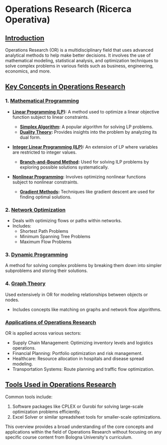 # Operations Research (Ricerca Operativa)

## [Introduction](pplx://action/followup)

Operations Research (OR) is a multidisciplinary field that uses advanced analytical methods to help make better decisions. It involves the use of mathematical modeling, statistical analysis, and optimization techniques to solve complex problems in various fields such as business, engineering, economics, and more.

## [Key Concepts in Operations Research](pplx://action/followup)

### 1. [**Mathematical Programming**](pplx://action/followup)

- **[Linear Programming (LP)](pplx://action/followup):** A method used to optimize a linear objective function subject to linear constraints.
  - **[Simplex Algorithm](pplx://action/followup):** A popular algorithm for solving LP problems.
  - **[Duality Theory](pplx://action/followup):** Provides insights into the problem by analyzing its dual form.

- **[Integer Linear Programming (ILP)](pplx://action/followup):** An extension of LP where variables are restricted to integer values.
  - **[Branch-and-Bound Method](pplx://action/followup):** Used for solving ILP problems by exploring possible solutions systematically.

- **[Nonlinear Programming](pplx://action/followup):** Involves optimizing nonlinear functions subject to nonlinear constraints.
  - **[Gradient Methods](pplx://action/followup):** Techniques like gradient descent are used for finding optimal solutions.

### 2. [**Network Optimization**](pplx://action/followup)

- Deals with optimizing flows or paths within networks.
- Includes:
  - Shortest Path Problems
  - Minimum Spanning Tree Problems
  - Maximum Flow Problems

### 3. [**Dynamic Programming**](pplx://action/followup)

A method for solving complex problems by breaking them down into simpler subproblems and storing their solutions.

### 4. [**Graph Theory**](pplx://action/followup)

Used extensively in OR for modeling relationships between objects or nodes.
- Includes concepts like matching on graphs and network flow algorithms.

### [Applications of Operations Research](pplx://action/followup)

OR is applied across various sectors:
- Supply Chain Management: Optimizing inventory levels and logistics operations.
- Financial Planning: Portfolio optimization and risk management.
- Healthcare: Resource allocation in hospitals and disease spread modeling.
- Transportation Systems: Route planning and traffic flow optimization.

## [Tools Used in Operations Research](pplx://action/followup)

Common tools include:
1. Software packages like CPLEX or Gurobi for solving large-scale optimization problems efficiently.
2. Excel Solver or similar spreadsheet tools for smaller-scale optimizations.

This overview provides a broad understanding of the core concepts and applications within the field of Operations Research without focusing on any specific course content from Bologna University's curriculum.
